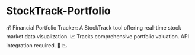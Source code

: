 # StockTrack-Portfolio
💰 Financial Portfolio Tracker: A StockTrack tool offering real-time stock market data visualization. 📈 Tracks comprehensive portfolio valuation. API integration required. 💸 📉
